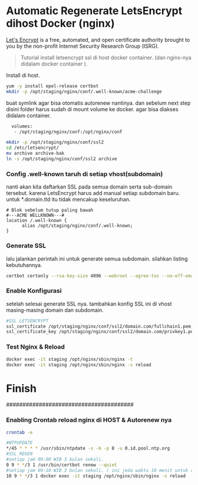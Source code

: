 # Automatic Regenerate LetsEncrypt dihost Docker (nginx)

[Let's Encrypt](https://letsencrypt.org) is a free, automated, and open certificate authority brought to you by the non-profit Internet Security Research Group (ISRG).

> Tutorial install letsencrypt ssl di host docker container.
> (dan nginx-nya  didalam docker container ).

Install di host.
``` sh
yum -y install epel-release certbot
mkdir -p /opt/staging/nginx/conf/.well-known/acme-challenge
``` 
buat symlink agar bisa otomatis autorenew nantinya.
dan sebelum next step disini folder harus sudah di mount volume ke docker. 
agar bisa diakses didalam container.
```sh
  volumes:
   - /opt/staging/nginx/conf:/opt/nginx/conf
```

```sh
mkdir -p /opt/staging/nginx/conf/ssl2
cd /etc/letsencrypt/
mv archive archive-bak
ln -s /opt/staging/nginx/conf/ssl2 archive
```
### Config .well-known taruh di setiap vhost(subdomain)
nanti akan kita daftarkan SSL pada semua domain serta sub-domain tersebut.
karena LetsEncrypt harus add manual setiap subdomain baru. 
untuk *.domain.tld itu tidak mencakup keseluruhan.


    # Blok sebelum tutup paling bawah
    #---ACME WELLKNOWN---#
    location /.well-known {
          alias /opt/staging/nginx/conf/.well-known;
    }

### Generate SSL 
lalu jalankan perintah ini untuk generate semua subdomain. silahkan listing kebutuhannya.

```sh
certbot certonly --rsa-key-size 4096 --webroot --agree-tos --no-eff-email --email age@domain.com -w /opt/staging/nginx/conf -d domain.com -d www.domain.com -d cms.domain.com -d apis.domain.com
```

### Enable Konfigurasi
setelah selesai generate SSL nya. tambahkan konfig SSL ini di vhost masing-masing domain dan subdomain.
``` sh
#SSL LETSENCRYPT
ssl_certificate /opt/staging/nginx/conf/ssl2/domain.com/fullchain1.pem;
ssl_certificate_key /opt/staging/nginx/conf/ssl2/domain.com/privkey1.pem;
```

### Test Nginx & Reload
```sh
docker exec -it staging /opt/nginx/sbin/nginx -t
docker exec -it staging /opt/nginx/sbin/nginx -s reload
```
# Finish

#######################################


### Enabling Crontab reload nginx di HOST & Autorenew nya
```sh 
crontab -e
```

```sh
#NTPUPDATE
*/45 * * * * /usr/sbin/ntpdate -s -b -p 8 -u 0.id.pool.ntp.org
#SSL REGEN
#setiap jam 09:00 WIB 3 bulan sekali.
0 9 * */3 1 /usr/bin/certbot renew --quiet
#setiap jam 09:10 WIB 3 bulan sekali. ( ini jeda waktu 10 menit untuk reload nya. karena dalam proses regenerate SSL nya membutuhkan beberapa waktu.
10 9 * */3 1 docker exec -it staging /opt/nginx/sbin/nginx -s reload

```
